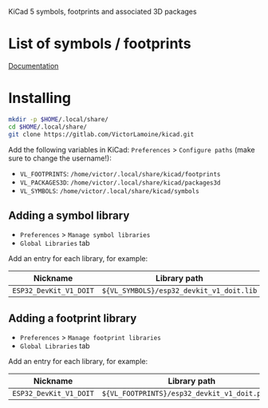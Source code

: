 KiCad 5 symbols, footprints and associated 3D packages

# List of symbols / footprints
[Documentation](documentation)

# Installing
```bash
mkdir -p $HOME/.local/share/
cd $HOME/.local/share/
git clone https://gitlab.com/VictorLamoine/kicad.git
```

Add the following variables in KiCad: `Preferences` > `Configure paths` (make sure to change the username!):

- `VL_FOOTPRINTS`: `/home/victor/.local/share/kicad/footprints`
- `VL_PACKAGES3D`: `/home/victor/.local/share/kicad/packages3d`
- `VL_SYMBOLS`: `/home/victor/.local/share/kicad/symbols`

## Adding a symbol library
- `Preferences` > `Manage symbol libraries`
- `Global Libraries` tab

Add an entry for each library, for example:

| Nickname | Library path |
|-|-|
| `ESP32_DevKit_V1_DOIT` | `${VL_SYMBOLS}/esp32_devkit_v1_doit.lib` |

## Adding a footprint library
- `Preferences` > `Manage footprint libraries`
- `Global Libraries` tab

Add an entry for each library, for example:

| Nickname | Library path |
|-|-|
| `ESP32_DevKit_V1_DOIT` | `${VL_FOOTPRINTS}/esp32_devkit_v1_doit.pretty` |
